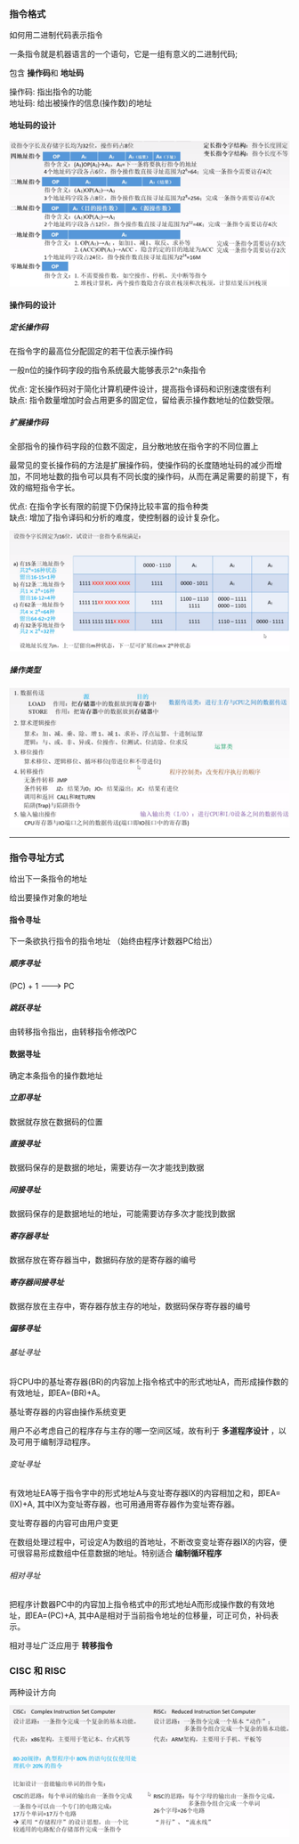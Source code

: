 

### 指令格式

如何用二进制代码表示指令

一条指令就是机器语言的一个语句，它是一组有意义的二进制代码;

包含 <strong>操作码</strong>和 <strong>地址码</strong>	

操作码: 指出指令的功能   
地址码: 给出被操作的信息(操作数)的地址

#### 地址码的设计

<img src="../../images/QQ截图20201214212916.png">

#### 操作码的设计

##### 定长操作码

在指令字的最高位分配固定的若干位表示操作码

一般n位的操作码字段的指令系统最大能够表示2^n条指令

优点: 定长操作码对于简化计算机硬件设计，提高指令译码和识别速度很有利  
缺点: 指令数量增加时会占用更多的固定位，留给表示操作数地址的位数受限。

##### 扩展操作码

全部指令的操作码字段的位数不固定，且分散地放在指令字的不同位置上

最常见的变长操作码的方法是扩展操作码，使操作码的长度随地址码的减少而增加，不同地址数的指令可以具有不同长度的操作码，从而在满足需要的前提下，有效的缩短指令字长。

优点: 在指令字长有限的前提下仍保持比较丰富的指令种类   
缺点: 增加了指令译码和分析的难度，使控制器的设计复杂化。

<img src="../../images/QQ截图20201215103227.png">


##### 操作类型

<img src="../../images/操作类型.png">


--------------------------
### 指令寻址方式

给出下一条指令的地址

给出要操作对象的地址

#### 指令寻址

下一条欲执行指令的指令地址 （始终由程序计数器PC给出）

##### 顺序寻址

(PC) + 1 ---> PC

##### 跳跃寻址

由转移指令指出，由转移指令修改PC

#### 数据寻址

确定本条指令的操作数地址

##### 立即寻址

数据就存放在数据码的位置

##### 直接寻址

数据码保存的是数据的地址，需要访存一次才能找到数据

##### 间接寻址

数据码保存的是数据地址的地址，可能需要访存多次才能找到数据

##### 寄存器寻址

数据存放在寄存器当中，数据码存放的是寄存器的编号

##### 寄存器间接寻址

数据存放在主存中，寄存器存放主存的地址，数据码保存寄存器的编号

##### 偏移寻址

###### 基址寻址

将CPU中的基址寄存器(BR)的内容加上指令格式中的形式地址A，而形成操作数的有效地址，即EA=(BR)+A。

基址寄存器的内容由操作系统变更

用户不必考虑自己的程序存与主存的哪一空间区域，故有利于 <strong>多道程序设计</strong> ，以及可用于编制浮动程序。

###### 变址寻址

有效地址EA等于指令字中的形式地址A与变址寄存器IX的内容相加之和，即EA=(IX)+A, 其中IX为变址寄存器，也可用通用寄存器作为变址寄存器。

变址寄存器的内容可由用户变更

在数组处理过程中，可设定A为数组的首地址，不断改变变址寄存器IX的内容，便可很容易形成数组中任意数据的地址。特别适合 <strong>编制循环程序</strong> 

###### 相对寻址

把程序计数器PC中的内容加上指令格式中的形式地址A而形成操作数的有效地址，即EA=(PC)+A, 其中A是相对于当前指令地址的位移量，可正可负，补码表示。

相对寻址广泛应用于 <strong>转移指令</strong>

### CISC 和 RISC

两种设计方向

<img src="../../images/CISC_RISC.png">
